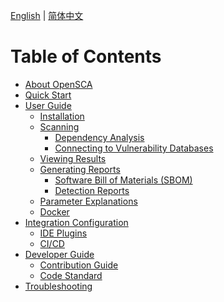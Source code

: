 [English](./README.md) | [简体中文](./README-zh-CN.md)

# Table of Contents

- [About OpenSCA](./About_OpenSCA.md)
- [Quick Start](./Quick_Start.md)
- [User Guide](./User_Guide/)
  - [Installation](./User_Guide/Installation.md)
  - [Scanning](./User_Guide/Scanning/)
    - [Dependency Analysis](./User_Guide/Scanning/Dependency_Analysis.md)
    - [Connecting to Vulnerability Databases](./User_Guide/Scanning/Connectiong_to_Vulnerability_Databases.md)
  - [Viewing Results](./User_Guide/Viewing_Results.md)
  - [Generating Reports](./User_Guide/Generating_Reports/)
    - [Software Bill of Materials (SBOM)](./User_Guide/Generating_Reports/SBOM.md)
    - [Detection Reports](./User_Guide/Generating_Reports/Reports.md)
  - [Parameter Explanations](./User_Guide/Parameter_Explanations.md)
  - [Docker](./User_Guide/Docker.md)
- [Integration Configuration]()
  - [IDE Plugins]()
  - [CI/CD]()
- [Developer Guide]()
  - [Contribution Guide](./Contributing_Guideline-v1.0.md)
  - [Code Standard](./Code_Standard.md)
- [Troubleshooting]()